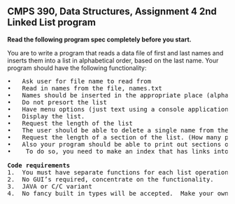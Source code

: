 <h2>CMPS 390, Data Structures, Assignment 4 2nd Linked List program</h2>

<strong>Read the following program spec completely before you start.</strong>

You are to write a program that reads a data file of first and last names and inserts them into a list in alphabetical order, based on the last name.  Your program should have the following functionality:

<pre>
•	Ask user for file name to read from
•	Read in names from the file, names.txt
•	Names should be inserted in the appropriate place (alphabetically)
•	Do not presort the list
•	Have menu options (just text using a console application) to do the following:
•	Display the list.
•	Request the length of the list
•	The user should be able to delete a single name from the list.
•	Request the length of a section of the list. (How many people have a name that starts with “B”)
•	Also your program should be able to print out sections of names, for example it should be able to print all peoples names that start with an “A”, “B”, etc. 
•	 To do so, you need to make an index that has links into your list for each letter of the alphabet.  If there are no entries for a particular letter, your link should point to NULL and if those names are requested, your program should inform the user.

<strong>Code requirements</strong>
1.	You must have separate functions for each list operation (i.e insert, empty, delete, etc.)  Make your own functions, do not use built in functions from JAVA, C++, etc.
2.	No GUI’s required, concentrate on the functionality.
3.	JAVA or C/C variant
4.	No fancy built in types will be accepted.  Make your own structures, your own functions, etc.
</pre>
